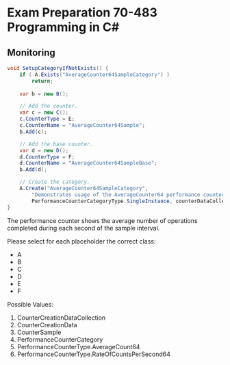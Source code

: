 # Exam Preparation 70-483 Programming in C#

## Monitoring

```c#
void SetupCategoryIfNotExists() {
    if ( A.Exists("AverageCounter64SampleCategory") ) 
        return;
    
    var b = new B();

    // Add the counter.
    var c = new C();
    c.CounterType = E;
    c.CounterName = "AverageCounter64Sample";
    b.Add(c);

    // Add the base counter.
    var d = new D();
    d.CounterType = F;
    d.CounterName = "AverageCounter64SampleBase";
    b.Add(d);

    // Create the category.
    A.Create("AverageCounter64SampleCategory",
        "Demonstrates usage of the AverageCounter64 performance counter type.",
        PerformanceCounterCategoryType.SingleInstance, counterDataCollection);
}
```

The performance counter shows the average number of operations completed during each second of the sample interval.

Please select for each placeholder the correct class:
- A
- B
- C
- D
- E
- F

Possible Values:
1. CounterCreationDataCollection
1. CounterCreationData
1. CounterSample
1. PerformanceCounterCategory
1. PerformanceCounterType.AverageCount64
1. PerformanceCounterType.RateOfCountsPerSecond64
